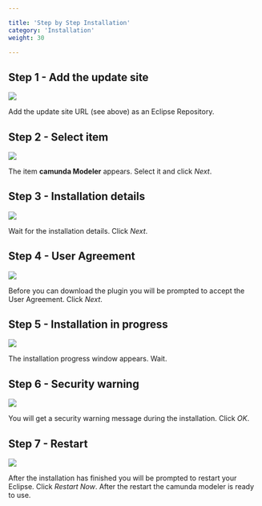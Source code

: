 ```yaml
---

title: 'Step by Step Installation'
category: 'Installation'
weight: 30

---
```



## Step 1 - Add the update site

<div class="row">
  <div class="col-xs-6 col-sm-6 col-md-3">
    <img data-img-thumb src="ref:asset:/assets/img/modeler/modeler_plugin_01.png" />
  </div>
  <div class="col-xs-6 col-sm-6 col-md-9">
    <p>
      Add the update site URL (see above) as an Eclipse Repository.
    </p>
  </div>
</div>


## Step 2 - Select item

<div class="row">
  <div class="col-xs-6 col-sm-6 col-md-3">
    <img data-img-thumb src="ref:asset:/assets/img/modeler/modeler_plugin_02.png" />
  </div>
  <div class="col-xs-6 col-sm-6 col-md-9">
    <p>
      The item <strong>camunda Modeler</strong> appears. Select it and click <em>Next</em>.
    </p>
  </div>
</div>


## Step 3 - Installation details

<div class="row">
  <div class="col-xs-6 col-sm-6 col-md-3">
    <img data-img-thumb src="ref:asset:/assets/img/modeler/modeler_plugin_03.png" />
  </div>
  <div class="col-xs-6 col-sm-6 col-md-9">
    <p>
      Wait for the installation details. Click <em>Next</em>.
    </p>
  </div>
</div>


## Step 4 - User Agreement

<div class="row">
  <div class="col-xs-6 col-sm-6 col-md-3">
    <img data-img-thumb src="ref:asset:/assets/img/modeler/modeler_plugin_04.png" />
  </div>
  <div class="col-xs-6 col-sm-6 col-md-9">
    <p>
      Before you can download the plugin you will be prompted to accept the User Agreement. Click <em>Next</em>.
    </p>
  </div>
</div>


## Step 5 - Installation in progress

<div class="row">
  <div class="col-xs-6 col-sm-6 col-md-3">
    <img data-img-thumb src="ref:asset:/assets/img/modeler/modeler_plugin_05.png" />
  </div>
  <div class="col-xs-6 col-sm-6 col-md-9">
    <p>
      The installation progress window appears. Wait.
    </p>
  </div>
</div>


## Step 6 - Security warning

<div class="row">
  <div class="col-xs-6 col-sm-6 col-md-3">
    <img data-img-thumb src="ref:asset:/assets/img/modeler/modeler_plugin_06.png" />
  </div>
  <div class="col-xs-6 col-sm-6 col-md-9">
    <p>
      You will get a security warning message during the installation. Click <em>OK</em>.
    </p>
  </div>
</div>


## Step 7 - Restart

<div class="row">
  <div class="col-xs-6 col-sm-6 col-md-3">
    <img data-img-thumb src="ref:asset:/assets/img/modeler/modeler_plugin_07.png" />
  </div>
  <div class="col-xs-6 col-sm-6 col-md-9">
    <p>
      After the installation has finished you will be prompted to restart your Eclipse. Click <em>Restart Now</em>. After the restart the camunda modeler is ready to use.
    </p>
  </div>
</div>